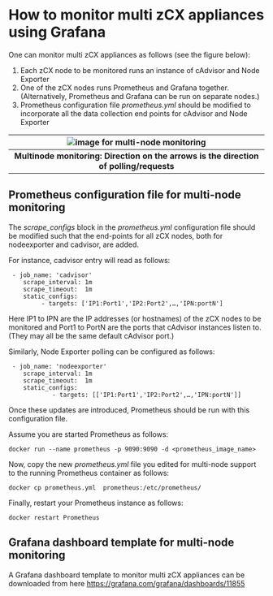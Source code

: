 # How to monitor multi zCX appliances using Grafana

One can monitor multi zCX appliances as follows (see the figure below):

1. Each zCX node to be monitored runs an instance of cAdvisor and Node Exporter
2. One of the zCX nodes runs Prometheus and Grafana together.  (Alternatively, Prometheus and Grafana can be run on separate nodes.)
3. Prometheus configuration file *prometheus.yml* should be modified to incorporate all the data collection end points for cAdvisor and Node Exporter

|![image for multi-node monitoring](https://github.com/gunaly/linux-containers/blob/master/howto/images/MultiNodeMonitoring.jpg )|
|:--:| 
|**Multinode monitoring: Direction on the arrows is the direction of polling/requests**|

## Prometheus configuration file for multi-node monitoring

The *scrape_configs* block in the *prometheus.yml* configuration file should be modified such that the end-points for all zCX nodes, both for nodeexporter and cadvisor, are added.  

For instance, cadvisor entry will read as follows:
```
 - job_name: 'cadvisor'
    scrape_interval: 1m
    scrape_timeout:  1m
    static_configs:
         - targets: ['IP1:Port1','IP2:Port2',…,'IPN:portN']
```

Here IP1 to IPN are the IP addresses (or hostnames) of the zCX nodes to be monitored and Port1 to PortN are the ports that cAdvisor instances listen to.  (They may all be the same default cAdvisor port.)

Similarly, Node Exporter polling can be configured as follows:
```
 - job_name: 'nodeexporter'
    scrape_interval: 1m
    scrape_timeout:  1m
    static_configs:
            - targets: [['IP1:Port1','IP2:Port2',…,'IPN:portN']]
```

Once these updates are introduced, Prometheus should be run with this configuration file.  

Assume you are started Prometheus as follows:
```
docker run --name prometheus -p 9090:9090 -d <prometheus_image_name>
```

Now, copy the new *prometheus.yml* file you edited for multi-node support to the running Prometheus container as follows:
```
docker cp prometheus.yml  prometheus:/etc/prometheus/
```

Finally, restart your Prometheus instance as follows:
```
docker restart Prometheus
```

## Grafana dashboard template for multi-node monitoring

A Grafana dashboard template to monitor multi zCX appliances can be downloaded from here https://grafana.com/grafana/dashboards/11855


